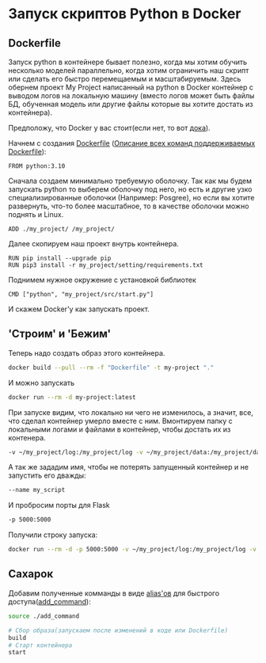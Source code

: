 # Запуск скриптов Python в Docker
## Dockerfile
Запуск python в контейнере бывает полезно, когда мы хотим обучить несколько моделей параллельно, когда хотим ограничить наш скрипт или сделать его быстро перемещаемым и масштабируемым.
Здесь обернем проект My Project написанный на python в Docker контейнер с выводом логов на локальную машину (вместо логов может быть файлы БД, обученная модель или другие файлы которые вы хотите достать из контейнера). 

Предположу, что Docker у вас стоит(если нет, то вот [дока](https://docs.docker.com/engine/install/)).

Начнем с создания [Dockerfile](Dockerfile) ([Описание всех команд поддерживаемых Dockerfile](https://docs.docker.com/engine/reference/builder/)):
```
FROM python:3.10
```
Сначала создаем минимально требуемую оболочку. Так как мы будем запускать python то выберем оболочку под него, но есть и другие узко специализированные оболочки (Например: Posgree), но если вы хотите развернуть, что-то более масштабное, то в качестве оболочки можно поднять и Linux.

```
ADD ./my_project/ /my_project/
```
Далее скопируем наш проект внутрь контейнера.

```
RUN pip install --upgrade pip
RUN pip3 install -r my_project/setting/requirements.txt
```

Поднимем нужное окружение с установкой библиотек

```
CMD ["python", "my_project/src/start.py"] 
```

И скажем Docker'у как запускать проект.

## 'Строим' и 'Бежим'
Теперь надо создать образ этого контейнера.

```bash
docker build --pull --rm -f "Dockerfile" -t my-project "."
```
И можно запускать 

```bash
docker run --rm -d my-project:latest
``` 

При запуске видим, что локально ни чего не изменилось, а значит, все, что сделал контейнер умерло вместе с ним.
Вмонтируем папку с локальными логами и файлами в контейнер, чтобы достать их из контенера.

```bash
-v ~/my_project/log:/my_project/log -v ~/my_project/data:/my_project/data
```

А так же зададим имя, чтобы не потерять запущенный контейнер и не запустить его дважды:

```bash
--name my_script
```

И пробросим порты для Flask
```bash
-p 5000:5000
```

Получили строку запуска:

``` bash
docker run --rm -d -p 5000:5000 -v ~/my_project/log:/my_project/log -v ~/my_project/data:/my_project/data --name my_script my-project:latest
```

## Сахарок
Добавим полученные комманды в виде [alias'ов](https://losst.pro/poleznye-alias-linux) для быстрого доступа([add_command](add_command)):
```bash
source ./add_command
```

```bash
# Сбор образа(запускаем после изменений в коде или Dockerfile)
build
# Старт контейнера
start
```
